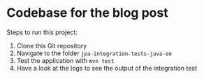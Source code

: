 # Codebase for the blog post []()

Steps to run this project:

1. Clone this Git repository
2. Navigate to the folder `jpa-integration-tests-java-ee`
3. Test the application with `mvn test`
4. Have a look at the logs to see the output of the integration test
